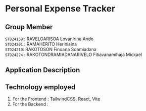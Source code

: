 # Personal Expense Tracker

## Group Member 
` STD24159 ` : RAVELOARISOA Lovanirina Ando <br> 
` STD24201 ` : RAMAHERITO Heriniaina <br>
` STD24210 `: RAKOTOSON Finoana Soamiadana <br>
` STD24224 ` : RAKOTONDRAMIADANARIVELO Fitiavanamihaja Mickael

## Application Description 


## Technology employed
1. For the Frontend : TailwindCSS, React, Vite
2. For the Backend : 